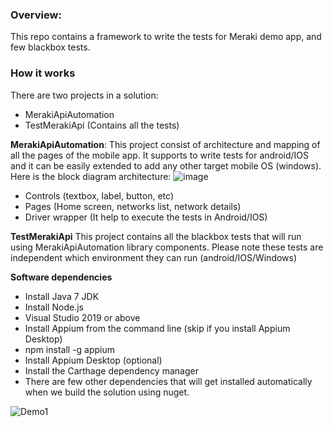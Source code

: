 <h3>Overview:</h3>
This repo contains a framework to write the tests for Meraki demo app, and few blackbox tests. 

 <h3>How it works</h3>
 There are two projects in a solution:
 
   * MerakiApiAutomation
   * TestMerakiApi (Contains all the tests)
   
<b>MerakiApiAutomation</b>: 
  This project consist of architecture and mapping of all the pages of the mobile app. It supports to write tests for android/IOS and it can be easily extended to add any other target mobile OS (windows). Here is the block diagram architecture:
  ![image](https://user-images.githubusercontent.com/83523058/149566078-aa365904-2b01-4e66-8679-9d801905c2ba.png)

  * Controls (textbox, label, button, etc)
  * Pages (Home screen, networks list, network details)
  * Driver wrapper (It help to execute the tests in Android/IOS)

<b>TestMerakiApi</b>
This project contains all the blackbox tests that will run using MerakiApiAutomation library components. Please note these tests are independent which environment they can run (android/IOS/Windows)
  
<b>Software dependencies</b>
* Install Java 7 JDK
* Install Node.js
* Visual Studio 2019 or above
* Install Appium from the command line (skip if you install Appium Desktop)
* npm install -g appium
* Install Appium Desktop (optional)
* Install the Carthage dependency manager
* There are few other dependencies that will get installed automatically when we build the solution using nuget.


![Demo1](https://user-images.githubusercontent.com/83523058/149564243-eee2b05d-2556-4112-a3d8-da051c51a625.gif)

